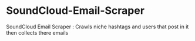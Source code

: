 # SoundCloud-Email-Scraper
SoundCloud Email Scraper : Crawls niche hashtags and users that post in it then collects there emails
